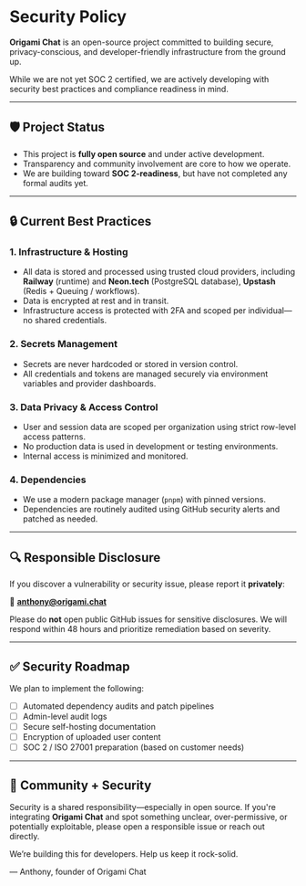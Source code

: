 # Security Policy

**Origami Chat** is an open-source project committed to building secure, privacy-conscious, and developer-friendly infrastructure from the ground up.

While we are not yet SOC 2 certified, we are actively developing with security best practices and compliance readiness in mind.

---

## 🛡️ Project Status

- This project is **fully open source** and under active development.
- Transparency and community involvement are core to how we operate.
- We are building toward **SOC 2-readiness**, but have not completed any formal audits yet.

---

## 🔒 Current Best Practices

### 1. Infrastructure & Hosting

- All data is stored and processed using trusted cloud providers, including **Railway** (runtime) and **Neon.tech** (PostgreSQL database), **Upstash** (Redis + Queuing / workflows).
- Data is encrypted at rest and in transit.
- Infrastructure access is protected with 2FA and scoped per individual—no shared credentials.

### 2. Secrets Management

- Secrets are never hardcoded or stored in version control.
- All credentials and tokens are managed securely via environment variables and provider dashboards.

### 3. Data Privacy & Access Control

- User and session data are scoped per organization using strict row-level access patterns.
- No production data is used in development or testing environments.
- Internal access is minimized and monitored.

### 4. Dependencies

- We use a modern package manager (`pnpm`) with pinned versions.
- Dependencies are routinely audited using GitHub security alerts and patched as needed.

---

## 🔍 Responsible Disclosure

If you discover a vulnerability or security issue, please report it **privately**:

📧 **anthony@origami.chat**

Please do **not** open public GitHub issues for sensitive disclosures. We will respond within 48 hours and prioritize remediation based on severity.

---

## ✅ Security Roadmap

We plan to implement the following:

- [ ] Automated dependency audits and patch pipelines
- [ ] Admin-level audit logs
- [ ] Secure self-hosting documentation
- [ ] Encryption of uploaded user content
- [ ] SOC 2 / ISO 27001 preparation (based on customer needs)

---

## 🤝 Community + Security

Security is a shared responsibility—especially in open source.
If you're integrating **Origami Chat** and spot something unclear, over-permissive, or potentially exploitable, please open a responsible issue or reach out directly.

We’re building this for developers. Help us keep it rock-solid.

— Anthony, founder of Origami Chat
